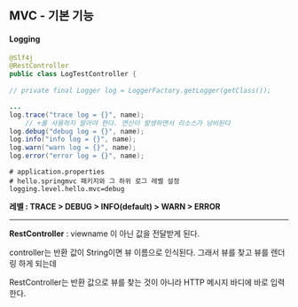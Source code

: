 ## MVC - 기본 기능

#### Logging

```java
@Slf4j
@RestController
public class LogTestController {
    
// private final Logger log = LoggerFactory.getLogger(getClass());

...
log.trace("trace log = {}", name);
    // +를 사용하지 말아야 한다. 연산이 발생하면서 리소스가 낭비된다
log.debug("debug log = {}", name);
log.info("info log = {}", name);
log.warn("warn log = {}", name);
log.error("error log = {}", name);
```

```
# application.properties
# hello.springmvc 패키지와 그 하위 로그 레벨 설정
logging.level.hello.mvc=debug
```

**레벨 : TRACE > DEBUG > INFO(default) > WARN > ERROR**

----

**RestController** : viewname 이 아닌 값을 전달받게 된다.

controller는 반환 값이 String이면 뷰 이름으로 인식된다. 그래서 뷰를 찾고 뷰를 렌더링 하게 되는데

RestController는 반환 값으로 뷰를 찾는 것이 아니라 HTTP 메시지 바디에 바로 입력한다.

